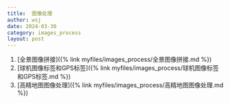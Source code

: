 ```yaml
---
title:  图像处理 
author: wsj 
date: 2024-03-30
category: images_process 
layout: post
---
```


1. [全景图像拼接]({% link myfiles/images_process/全景图像拼接.md %})
2. [球机图像标签和GPS标签]({% link myfiles/images_process/球机图像标签和GPS标签.md %})
3. [高精地图图像处理]({% link myfiles/images_process/高精地图图像处理.md %})

